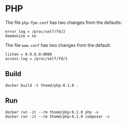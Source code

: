 # PHP

The file `php-fpm.conf` has two changes from the defaults:

    error_log = /proc/self/fd/2
    daemonize = no

The file `www.conf` has two changes from the default:

    listen = 0.0.0.0:9000
    access.log = /proc/self/fd/1

## Build

    docker build -t thomd/php:0.1.0 .

## Run

    docker run -it --rm thomd/php:0.1.0 php -v
    docker run -it --rm thomd/php:0.1.0 composer -v

